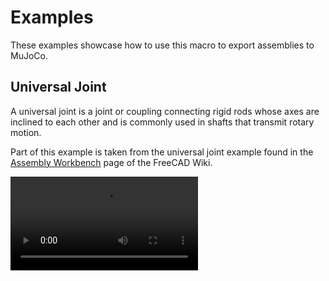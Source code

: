# Examples

These examples showcase how to use this macro to export assemblies to MuJoCo.

## Universal Joint

A universal joint is a joint or coupling connecting rigid rods whose axes
are inclined to each other and is commonly used in shafts that transmit rotary motion.

Part of this example is taken from the universal joint example found in
the [Assembly Workbench](https://wiki.freecad.org/Assembly_Workbench) page of the FreeCAD Wiki.

![Universal Joint Export](universal_joint/universal_joint_export.webm)

